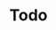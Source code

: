 ---
title: "Todo"
url: /san-carlos-de-bariloche/todo-domingo-fernandez-beschtedt/
shop: supermercado
---